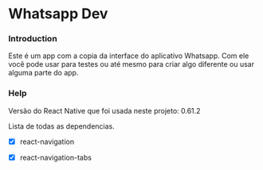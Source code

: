 # Whatsapp Dev
### Introduction

Este é um app com a copia da interface do aplicativo Whatsapp. Com ele você pode usar para testes ou até mesmo para criar algo diferente ou usar alguma parte do app.

### Help

Versão do React Native que foi usada neste projeto: 0.61.2

Lista de todas as dependencias.

- [x] react-navigation
- [x] react-navigation-tabs



